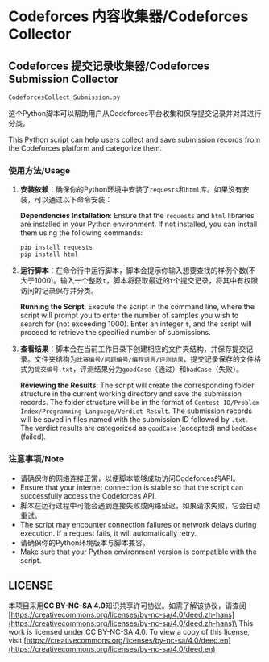 # Codeforces 内容收集器/Codeforces Collector

## Codeforces 提交记录收集器/Codeforces Submission Collector

`CodeforcesCollect_Submission.py`

这个Python脚本可以帮助用户从Codeforces平台收集和保存提交记录并对其进行分类。

This Python script can help users collect and save submission records from the Codeforces platform and categorize them.

### 使用方法/Usage

1. **安装依赖**：确保你的Python环境中安装了`requests`和`html`库。如果没有安装，可以通过以下命令安装：

   **Dependencies Installation**: Ensure that the `requests` and `html` libraries are installed in your Python environment. If not installed, you can install them using the following commands:
   
   ```
   pip install requests
   pip install html
   ```

3. **运行脚本**：在命令行中运行脚本，脚本会提示你输入想要查找的样例个数(不大于1000)。输入一个整数`t`，脚本将获取最近的`t`个提交记录，将其中有权限访问的记录保存并分类。

   **Running the Script**: Execute the script in the command line, where the script will prompt you to enter the number of samples you wish to search for (not exceeding 1000). Enter an integer `t`, and the script will proceed to retrieve the specified number of submissions.

4. **查看结果**：脚本会在当前工作目录下创建相应的文件夹结构，并保存提交记录。文件夹结构为`比赛编号/问题编号/编程语言/评测结果`，提交记录保存的文件格式为`提交编号.txt`，评测结果分为`goodCase`（通过）和`badCase`（失败）。

   **Reviewing the Results**: The script will create the corresponding folder structure in the current working directory and save the submission records. The folder structure will be in the format of `Contest ID/Problem Index/Programming Language/Verdict Result`. The submission records will be saved in files named with the submission ID followed by `.txt`. The verdict results are categorized as `goodCase` (accepted) and `badCase` (failed).

### 注意事项/Note

- 请确保你的网络连接正常，以便脚本能够成功访问Codeforces的API。
- Ensure that your internet connection is stable so that the script can successfully access the Codeforces API.
- 脚本在运行过程中可能会遇到连接失败或网络延迟，如果请求失败，它会自动重试。
- The script may encounter connection failures or network delays during execution. If a request fails, it will automatically retry.
- 请确保你的Python环境版本与脚本兼容。
- Make sure that your Python environment version is compatible with the script.

## LICENSE

本项目采用**CC BY-NC-SA 4.0**知识共享许可协议。如需了解该协议，请查阅[https://creativecommons.org/licenses/by-nc-sa/4.0/deed.zh-hans](https://creativecommons.org/licenses/by-nc-sa/4.0/deed.zh-hans)\
This work is licensed under CC BY-NC-SA 4.0. To view a copy of this license, visit [https://creativecommons.org/licenses/by-nc-sa/4.0/deed.en](https://creativecommons.org/licenses/by-nc-sa/4.0/deed.en)
